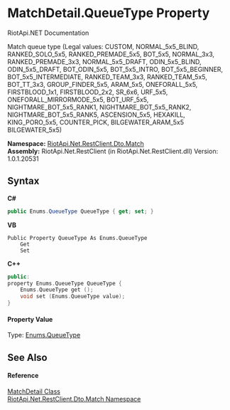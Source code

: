 # MatchDetail.QueueType Property 
RiotApi.NET Documentation 

Match queue type (Legal values: CUSTOM, NORMAL_5x5_BLIND, RANKED_SOLO_5x5, RANKED_PREMADE_5x5, BOT_5x5, NORMAL_3x3, RANKED_PREMADE_3x3, NORMAL_5x5_DRAFT, ODIN_5x5_BLIND, ODIN_5x5_DRAFT, BOT_ODIN_5x5, BOT_5x5_INTRO, BOT_5x5_BEGINNER, BOT_5x5_INTERMEDIATE, RANKED_TEAM_3x3, RANKED_TEAM_5x5, BOT_TT_3x3, GROUP_FINDER_5x5, ARAM_5x5, ONEFORALL_5x5, FIRSTBLOOD_1x1, FIRSTBLOOD_2x2, SR_6x6, URF_5x5, ONEFORALL_MIRRORMODE_5x5, BOT_URF_5x5, NIGHTMARE_BOT_5x5_RANK1, NIGHTMARE_BOT_5x5_RANK2, NIGHTMARE_BOT_5x5_RANK5, ASCENSION_5x5, HEXAKILL, KING_PORO_5x5, COUNTER_PICK, BILGEWATER_ARAM_5x5 BILGEWATER_5x5)

**Namespace:**&nbsp;<a href="119ce159-34e9-7e8a-13ff-b7a4fc7406a6">RiotApi.Net.RestClient.Dto.Match</a><br />**Assembly:**&nbsp;RiotApi.Net.RestClient (in RiotApi.Net.RestClient.dll) Version: 1.0.1.20531

## Syntax

**C#**<br />
``` C#
public Enums.QueueType QueueType { get; set; }
```

**VB**<br />
``` VB
Public Property QueueType As Enums.QueueType
	Get
	Set
```

**C++**<br />
``` C++
public:
property Enums.QueueType QueueType {
	Enums.QueueType get ();
	void set (Enums.QueueType value);
}
```


#### Property Value
Type: <a href="44a9829c-2179-923a-8c3e-996ac087dcc2">Enums.QueueType</a>

## See Also


#### Reference
<a href="dba0202a-728f-4357-0d9b-ce727056112b">MatchDetail Class</a><br /><a href="119ce159-34e9-7e8a-13ff-b7a4fc7406a6">RiotApi.Net.RestClient.Dto.Match Namespace</a><br />